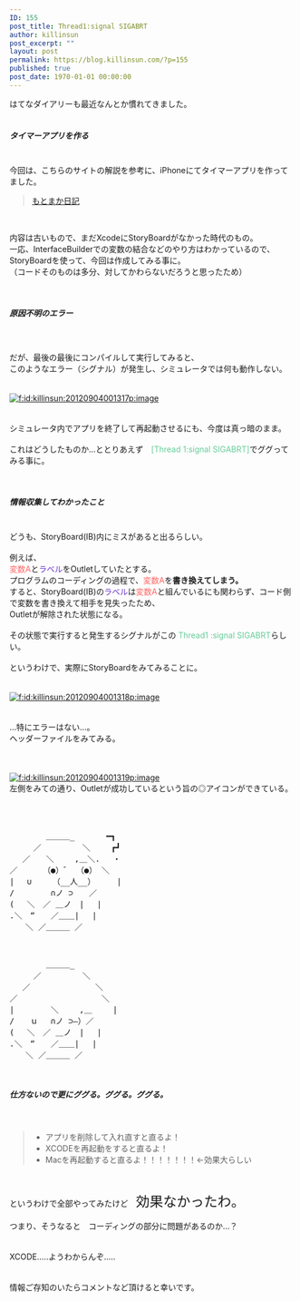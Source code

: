 ```yaml
---
ID: 155
post_title: Thread1:signal SIGABRT
author: killinsun
post_excerpt: ""
layout: post
permalink: https://blog.killinsun.com/?p=155
published: true
post_date: 1970-01-01 00:00:00
---
```

<div class="section">
<p>はてなダイアリーも最近なんとか慣れてきました。<br><br><h5>タイマーアプリを作る</h5><br>今回は、こちらのサイトの解説を参考に、iPhoneにてタイマーアプリを作ってました。</p>
<blockquote>
<p><a href="http://d.hatena.ne.jp/moto_maka/20081118/1226953067#03" target="_blank">もとまか日記</a></p>
</blockquote><br>
<p>内容は古いもので、まだXcodeにStoryBoardがなかった時代のもの。<br>一応、InterfaceBuilderでの変数の結合などのやり方はわかっているので、<br>StoryBoardを使って、今回は作成してみる事に。<br>（コードそのものは多分、対してかわらないだろうと思ったため）<br><br><br><h5>原因不明のエラー</h5><br><br>だが、最後の最後にコンパイルして実行してみると、<br>このようなエラー（シグナル）が発生し、シミュレータでは何も動作しない。<br><br><br><a href="http://f.hatena.ne.jp/killinsun/20120904001317" class="hatena-fotolife" target="_blank"><img src="https://cdn-ak.f.st-hatena.com/images/fotolife/k/killinsun/20120904/20120904001317.png" alt="f:id:killinsun:20120904001317p:image" title="f:id:killinsun:20120904001317p:image" class="hatena-fotolife"></a><br><br><br>シミュレータ内でアプリを終了して再起動させるにも、今度は真っ暗のまま。<br><br>これはどうしたものか…ととりあえず　<span style="color:#66CC99;" class="deco">[Thread 1:signal SIGABRT]</span>でググってみる事に。<br><br><br><h5>情報収集してわかったこと</h5><br>どうも、StoryBoard(IB)内にミスがあると出るらしい。<br><br>例えば、　<br><span style="color:#FF6666;" class="deco">変数A</span>と<span style="color:#6633CC;" class="deco">ラベル</span>をOutletしていたとする。<br>プログラムのコーディングの過程で、<span style="color:#ff6666;" class="deco">変数A</span>を<span style="font-weight:bold;" class="deco">書き換えてしまう。</span><br>すると、StoryBoard(IB)の<span style="color:#6633cc;" class="deco">ラベル</span>は<span style="color:#ff6666;" class="deco">変数A</span>と組んでいるにも関わらず、コード側で変数を書き換えて相手を見失ったため、<br>Outletが解除された状態になる。<br><br>その状態で実行すると発生するシグナルがこの <span style="color:#66cc99;" class="deco">Thread1 :signal SIGABRT</span>らしい。<br><br>というわけで、実際にStoryBoardをみてみることに。<br><br><br><a href="http://f.hatena.ne.jp/killinsun/20120904001318" class="hatena-fotolife" target="_blank"><img src="https://cdn-ak.f.st-hatena.com/images/fotolife/k/killinsun/20120904/20120904001318.png" alt="f:id:killinsun:20120904001318p:image" title="f:id:killinsun:20120904001318p:image" class="hatena-fotolife"></a><br><br><br>…特にエラーはない…。<br>ヘッダーファイルをみてみる。<br><br><br><br><a href="http://f.hatena.ne.jp/killinsun/20120904001319" class="hatena-fotolife" target="_blank"><img src="https://cdn-ak.f.st-hatena.com/images/fotolife/k/killinsun/20120904/20120904001319.png" alt="f:id:killinsun:20120904001319p:image" title="f:id:killinsun:20120904001319p:image" class="hatena-fotolife"></a><br>左側をみての通り、Outletが成功しているという旨の◎アイコンができている。<br><br><br><pre><br>　　　 　＿＿＿_　　　　━┓<br>　　　／　　 　 　＼　　 ┏┛<br>　 ／　　＼　　 ,＿＼.　 ・<br>／ 　　 （●）゛ （●） ＼<br>|　 ∪　　 （__人__）　 　 |<br>/　　　　 ∩ノ ⊃　　／<br>(　 ＼　／ ＿ノ　|　 |<br>.＼　“　　／＿＿|　 |<br>　　＼ ／＿＿＿ ／<br></pre><pre><br><br>　 　　　＿＿＿_<br>　　　／　　 　 　＼<br>　 ／　　　　 　 　　＼<br>／ 　　　　　　　　　　＼<br>|　 　　　＼　　 ,＿　　 |<br>/　　ｕ　 ∩ノ ⊃―）／<br>(　 ＼　／ ＿ノ　|　 |<br>.＼　“　　／＿＿|　 |<br>　　＼ ／＿＿＿ ／<br></pre><br><h5>仕方ないので更にググる。ググる。ググる。</h5><br></p>
<blockquote>
<ul>
<li>アプリを削除して入れ直すと直るよ！</li>
<li>XCODEを再起動をすると直るよ！</li>
<li>Macを再起動すると直るよ！！！！！！！←効果大らしい</li>
</ul>
</blockquote><br>
<p>というわけで全部やってみたけど　<span style="font-size:x-large;" class="deco">効果なかったわ。</span><br><br>つまり、そうなると　コーディングの部分に問題があるのか…？<br><br><br>XCODE.....ようわからんぞ.....<br><br><br>情報ご存知のいたらコメントなど頂けると幸いです。</p>
</div>